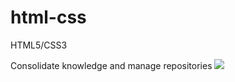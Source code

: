 # html-css
 HTML5/CSS3

 Consolidate knowledge and manage repositories <img src="/ex003/imagens/logo.html.png">

